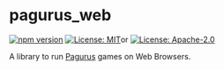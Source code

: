 pagurus_web
===========

[![npm version](https://badge.fury.io/js/pagurus.svg)](https://badge.fury.io/js/pagurus)
[![License: MIT](https://img.shields.io/badge/License-MIT-yellow.svg)](https://opensource.org/licenses/MIT)or
[![License: Apache-2.0](https://img.shields.io/badge/License-Apache%202.0-blue.svg)](https://opensource.org/licenses/Apache-2.0)

A library to run [Pagurus] games on Web Browsers.

[Pagurus]: https://github.com/sile/pagurus

